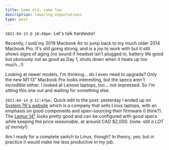 ```yaml
---
title: Same old, same low
description: lowering expectations
type: post
---
```


`2021-04-13 @ 10:49pm:` Let's talk _hardware_!

Recently, I sold my 2019 Macbook Air to jump back to my much older 2014 Macbook Pro. It's still going strong, and is a joy to work with but it still shows signs of aging (no sound if headset isn't plugged in, battery life good but obviously not as good as Day 1, shuts down when it heats up too much...!)

Looking at newer models, I'm thinking... do I even need to upgrade? Only the new M1 13" Macbook Pro looks interesting, but the specs aren't _incredible_ either. I looked at Lenovo laptops, too... not impressed. So I'm sitting this one out and waiting for something else.

`2021-04-14 @ 12:47pm:` Quick edit to the post: yesterday I ended up on [System 76's website](https://system76.com) which is a company that sells Linux laptops, with an emphasis on good components and open-sourcing their firmware (I think?). The [Lemur 14"](https://system76.com/laptops/lemur) looks pretty good and can be configured with good specs while keeping the price _reasonable_, at around CAD $2,000. (note: still _a LOT of money!_)

Am I ready for a complete switch to Linux, though? In theory, yes; but in practice it would make me less productive in my job.
